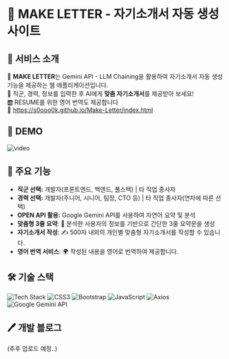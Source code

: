 # 📝 MAKE LETTER - 자기소개서 자동 생성 사이트

## 🚀 서비스 소개
🔧 **MAKE LETTER**는 Gemini API - LLM Chaining을 활용하여 자기소개서 자동 생성 기능을 제공하는 웹 애플리케이션입니다.    
📝 직군, 경력, 정보를 입력한 후 AI에게 **맞춤 자기소개서**를 제공받아 보세요!  
🆎 RESUME를 위한 영어 번역도 제공합니다   
🔗 https://s0ooo0k.github.io/Make-Letter/index.html

## 🤖 DEMO
![video](https://github.com/user-attachments/assets/77fd6680-6291-4dd5-9fc2-6d41c3a26880)


## 📌 주요 기능
- **직군 선택:** 개발자(프론트엔드, 백엔드, 풀스택) | 타 직업 종사자
- **경력 선택:** 개발자(주니어, 시니어, 팀장, CTO 등) | 타 직업 종사자(연차에 따른 선택)
- **OPEN API 활용:** Google Gemini API를 사용하여 자연어 요약 및 분석
- **맞춤형 3줄 요약**: 📝 분석한 사용자의 정보를 기반으로 간단한 3줄 요약문을 생성
- **자기소개서 작성**: ✍️ 500자 내외의 개인별 맞춤형 자기소개서를 작성할 수 있습니다.
- **영어 번역 서비스**: 🌍 작성된 내용을 영어로 번역하여 제공합니다.


## 🛠 기술 스택
![Tech Stack](https://img.shields.io/badge/HTML5-%23E34F26.svg?style=for-the-badge&logo=html5&logoColor=white)
![CSS3](https://img.shields.io/badge/CSS3-%231572B6.svg?style=for-the-badge&logo=css3&logoColor=white)
![Bootstrap](https://img.shields.io/badge/Bootstrap-%23563D7C.svg?style=for-the-badge&logo=bootstrap&logoColor=white)
![JavaScript](https://img.shields.io/badge/JavaScript-%23F7DF1E.svg?style=for-the-badge&logo=javascript&logoColor=black)
![Axios](https://img.shields.io/badge/Axios-%23007EC6.svg?style=for-the-badge)
![Google Gemini API](https://img.shields.io/badge/Google%20Gemini%20API-%234285F4.svg?style=for-the-badge&logo=google&logoColor=white)

## 🖊️ 개발 블로그
(추후 업로드 예정..)
